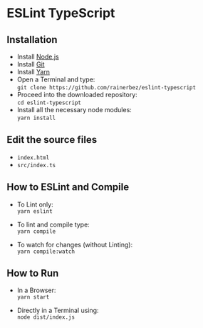 # ESLint TypeScript

## Installation

- Install [Node.js](https://nodejs.org/en/download/)
- Install [Git](https://git-scm.com/downloads)
- Install [Yarn](https://yarnpkg.com/getting-started/install)
- Open a Terminal and type:\
  `git clone https://github.com/rainerbez/eslint-typescript`
- Proceed into the downloaded repository: \
  `cd eslint-typescript`
- Install all the necessary node modules:\
  `yarn install`

## Edit the source files

- `index.html`
- `src/index.ts`

## How to ESLint and Compile

- To Lint only:\
  `yarn eslint`

- To lint and compile type:\
  `yarn compile`

- To watch for changes (without Linting):\
  `yarn compile:watch`

## How to Run

- In a Browser:\
  `yarn start`

- Directly in a Terminal using:\
  `node dist/index.js`
